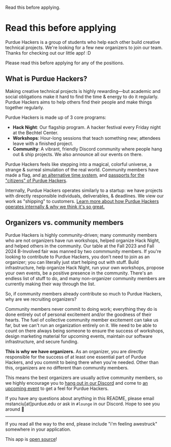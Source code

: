 Read this before applying.

# Read this before applying

Purdue Hackers is a group of students who help each other build creative technical projects. We're looking for a few new organizers to join our team. Thanks for checking out our little app! :D

Please read this before applying for any of the positions.

## What is Purdue Hackers?

Making creative technical projects is highly rewarding—but academic and social obligations make it hard to find the time & energy to do it regularly. Purdue Hackers aims to help others find their people and make things together regularly.

Purdue Hackers is made up of 3 core programs:

- **Hack Night**: Our flagship program. A hacker festival every Friday night at the Bechtel Center.
- **Workshops**: Hour-long sessions that teach something new; attendees leave with a finished project.
- **Community**: A vibrant, friendly Discord community where people hang out & ship projects. We also announce all our events on there.

Purdue Hackers feels like stepping into a magical, colorful universe, a strange & surreal simulation of the real world. Community members have made a flag, and [an alternative time system](https://blog.purduehackers.com/posts/lightning-time), and [passports for the "citizens" of Purdue Hackers](https://blog.purduehackers.com/posts/papers-please).

Internally, Purdue Hackers operates similarly to a startup: we have projects with directly responsible individuals, deliverables, & deadlines. We view our work as "shipping" to customers. [Learn more about how Purdue Hackers operates internally & why we think it's so great.](https://blog.purduehackers.com/posts/college-clubs-are-awesome)

## Organizers vs. community members

Purdue Hackers is highly community-driven; many community members who are not organizers have run workshops, helped organize Hack Night, and helped others in the community. Our table at the Fall 2023 and Fall 2024 B-Involved fair was manned by two commmunity members. If you're looking to contribute to Purdue Hackers, you don't need to join as an organizer; you can literally just start helping out with stuff. Build infrastructure, help organize Hack Night, run your own workshops, propose your own events, be a positive presence in the community. There's an endless list of stuff to do, and many non-organizer community members are currently making their way through the list.

So, if community members already contribute so much to Purdue Hackers, why are we recruiting organizers?

Community members never commit to doing work; everything they do is done entirely out of personal excitement and/or the goodness of their hearts. The fuel of collective community member excitement can take us far, but we can't run an organization entirely on it. We need to be able to count on there always being someone to ensure the success of workshops, design marketing material for upcoming events, maintain our software infrastructure, and secure funding.

**This is why we have organizers.** As an organizer, you are directly responsible for the success of at least one essential part of Purdue Hackers, and you commit to being there when you're needed. Other than this, organizers are no different than community members.

This means the best organizers are usually active community members, so we highly encourage you to [hang out in our Discord](https://puhack.horse/discord) and come to [an upcoming event](https://events.purduehackers.com) to get a feel for Purdue Hackers.

If you have any questions about anything in this README, please email mstanciu[at]purdue.edu or ask in `#lounge` in our Discord. Hope to see you around 💛

---

If you read all the way to the end, please include "i'm feeling awestruck" somewhere in your application.

This app is [open source](https://github.com/purduehackers/organize)!
